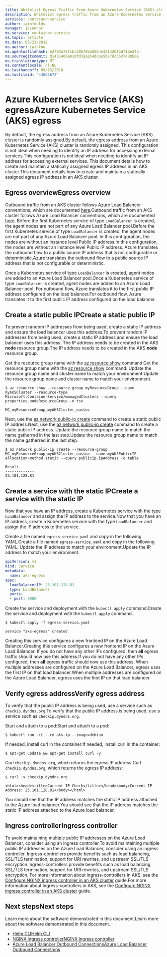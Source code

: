 ```yaml
---
title: Whitelist Egress Traffic from Azure Kubernetes Service (AKS) cluster
description: Whitelist egress traffic from an Azure Kubernetes Service (AKS) cluster
services: container-service
author: iainfoulds
manager: jeconnoc
ms.service: container-service
ms.topic: article
ms.date: 05/23/2018
ms.author: iainfou
ms.openlocfilehash: e2793a72fcbc20b79bdd564e331426fedf1ae34b
ms.sourcegitcommit: d1451406a010fd3aa854dc8e5b77dc5537d8050e
ms.translationtype: MT
ms.contentlocale: nl-NL
ms.lasthandoff: 09/13/2018
ms.locfileid: "44865672"
---
```

# <a name="azure-kubernetes-service-aks-egress"></a><span data-ttu-id="5db55-103">Azure Kubernetes Service (AKS) egress</span><span class="sxs-lookup"><span data-stu-id="5db55-103">Azure Kubernetes Service (AKS) egress</span></span>

<span data-ttu-id="5db55-104">By default, the egress address from an Azure Kubernetes Service (AKS) cluster is randomly assigned.</span><span class="sxs-lookup"><span data-stu-id="5db55-104">By default, the egress address from an Azure Kubernetes Service (AKS) cluster is randomly assigned.</span></span> <span data-ttu-id="5db55-105">This configuration is not ideal when needing to identify an IP address for accessing external services.</span><span class="sxs-lookup"><span data-stu-id="5db55-105">This configuration is not ideal when needing to identify an IP address for accessing external services.</span></span> <span data-ttu-id="5db55-106">This document details how to create and maintain a statically assigned egress IP address in an AKS cluster.</span><span class="sxs-lookup"><span data-stu-id="5db55-106">This document details how to create and maintain a statically assigned egress IP address in an AKS cluster.</span></span>

## <a name="egress-overview"></a><span data-ttu-id="5db55-107">Egress overview</span><span class="sxs-lookup"><span data-stu-id="5db55-107">Egress overview</span></span>

<span data-ttu-id="5db55-108">Outbound traffic from an AKS cluster follows Azure Load Balancer conventions, which are documented [here][outbound-connections].</span><span class="sxs-lookup"><span data-stu-id="5db55-108">Outbound traffic from an AKS cluster follows Azure Load Balancer conventions, which are documented [here][outbound-connections].</span></span> <span data-ttu-id="5db55-109">Before the first Kubernetes service of type `LoadBalancer` is created, the agent nodes are not part of any Azure Load Balancer pool.</span><span class="sxs-lookup"><span data-stu-id="5db55-109">Before the first Kubernetes service of type `LoadBalancer` is created, the agent nodes are not part of any Azure Load Balancer pool.</span></span> <span data-ttu-id="5db55-110">In this configuration, the nodes are without an instance level Public IP address.</span><span class="sxs-lookup"><span data-stu-id="5db55-110">In this configuration, the nodes are without an instance level Public IP address.</span></span> <span data-ttu-id="5db55-111">Azure translates the outbound flow to a public source IP address that is not configurable or deterministic.</span><span class="sxs-lookup"><span data-stu-id="5db55-111">Azure translates the outbound flow to a public source IP address that is not configurable or deterministic.</span></span>

<span data-ttu-id="5db55-112">Once a Kubernetes service of type `LoadBalancer` is created, agent nodes are added to an Azure Load Balancer pool.</span><span class="sxs-lookup"><span data-stu-id="5db55-112">Once a Kubernetes service of type `LoadBalancer` is created, agent nodes are added to an Azure Load Balancer pool.</span></span> <span data-ttu-id="5db55-113">For outbound flow, Azure translates it to the first public IP address configured on the load balancer.</span><span class="sxs-lookup"><span data-stu-id="5db55-113">For outbound flow, Azure translates it to the first public IP address configured on the load balancer.</span></span>

## <a name="create-a-static-public-ip"></a><span data-ttu-id="5db55-114">Create a static public IP</span><span class="sxs-lookup"><span data-stu-id="5db55-114">Create a static public IP</span></span>

<span data-ttu-id="5db55-115">To prevent random IP addresses from being used, create a static IP address and ensure the load balancer uses this address.</span><span class="sxs-lookup"><span data-stu-id="5db55-115">To prevent random IP addresses from being used, create a static IP address and ensure the load balancer uses this address.</span></span> <span data-ttu-id="5db55-116">The IP address needs to be created in the AKS **node** resource group.</span><span class="sxs-lookup"><span data-stu-id="5db55-116">The IP address needs to be created in the AKS **node** resource group.</span></span>

<span data-ttu-id="5db55-117">Get the resource group name with the [az resource show][az-resource-show] command.</span><span class="sxs-lookup"><span data-stu-id="5db55-117">Get the resource group name with the [az resource show][az-resource-show] command.</span></span> <span data-ttu-id="5db55-118">Update the resource group name and cluster name to match your environment.</span><span class="sxs-lookup"><span data-stu-id="5db55-118">Update the resource group name and cluster name to match your environment.</span></span>

```
$ az resource show --resource-group myResourceGroup --name myAKSCluster --resource-type Microsoft.ContainerService/managedClusters --query properties.nodeResourceGroup -o tsv

MC_myResourceGroup_myAKSCluster_eastus
```

<span data-ttu-id="5db55-119">Next, use the [az network public-ip create][public-ip-create] command to create a static public IP address.</span><span class="sxs-lookup"><span data-stu-id="5db55-119">Next, use the [az network public-ip create][public-ip-create] command to create a static public IP address.</span></span> <span data-ttu-id="5db55-120">Update the resource group name to match the name gatherred in the last step.</span><span class="sxs-lookup"><span data-stu-id="5db55-120">Update the resource group name to match the name gatherred in the last step.</span></span>

```console
$ az network public-ip create --resource-group MC_myResourceGroup_myAKSCluster_eastus --name myAKSPublicIP --allocation-method static --query publicIp.ipAddress -o table

Result
-------------
23.101.128.81
```

## <a name="create-a-service-with-the-static-ip"></a><span data-ttu-id="5db55-121">Create a service with the static IP</span><span class="sxs-lookup"><span data-stu-id="5db55-121">Create a service with the static IP</span></span>

<span data-ttu-id="5db55-122">Now that you have an IP address, create a Kubernetes service with the type `LoadBalancer` and assign the IP address to the service.</span><span class="sxs-lookup"><span data-stu-id="5db55-122">Now that you have an IP address, create a Kubernetes service with the type `LoadBalancer` and assign the IP address to the service.</span></span>

<span data-ttu-id="5db55-123">Create a file named `egress-service.yaml` and copy in the following YAML.</span><span class="sxs-lookup"><span data-stu-id="5db55-123">Create a file named `egress-service.yaml` and copy in the following YAML.</span></span> <span data-ttu-id="5db55-124">Update the IP address to match your environment.</span><span class="sxs-lookup"><span data-stu-id="5db55-124">Update the IP address to match your environment.</span></span>

```yaml
apiVersion: v1
kind: Service
metadata:
  name: aks-egress
spec:
  loadBalancerIP: 23.101.128.81
  type: LoadBalancer
  ports:
  - port: 8080
```

<span data-ttu-id="5db55-125">Create the service and deployment with the `kubectl apply` command.</span><span class="sxs-lookup"><span data-stu-id="5db55-125">Create the service and deployment with the `kubectl apply` command.</span></span>

```console
$ kubectl apply -f egress-service.yaml

service "aks-egress" created
```

<span data-ttu-id="5db55-126">Creating this service configures a new frontend IP on the Azure Load Balancer.</span><span class="sxs-lookup"><span data-stu-id="5db55-126">Creating this service configures a new frontend IP on the Azure Load Balancer.</span></span> <span data-ttu-id="5db55-127">If you do not have any other IPs configured, then **all** egress traffic should now use this address.</span><span class="sxs-lookup"><span data-stu-id="5db55-127">If you do not have any other IPs configured, then **all** egress traffic should now use this address.</span></span> <span data-ttu-id="5db55-128">When multiple addresses are configured on the Azure Load Balancer, egress uses the first IP on that load balancer.</span><span class="sxs-lookup"><span data-stu-id="5db55-128">When multiple addresses are configured on the Azure Load Balancer, egress uses the first IP on that load balancer.</span></span>

## <a name="verify-egress-address"></a><span data-ttu-id="5db55-129">Verify egress address</span><span class="sxs-lookup"><span data-stu-id="5db55-129">Verify egress address</span></span>

<span data-ttu-id="5db55-130">To verify that the public IP address is being used, use a service such as `checkip.dyndns.org`.</span><span class="sxs-lookup"><span data-stu-id="5db55-130">To verify that the public IP address is being used, use a service such as `checkip.dyndns.org`.</span></span>

<span data-ttu-id="5db55-131">Start and attach to a pod:</span><span class="sxs-lookup"><span data-stu-id="5db55-131">Start and attach to a pod:</span></span>

```console
$ kubectl run -it --rm aks-ip --image=debian
```

<span data-ttu-id="5db55-132">If needed, install curl in the container:</span><span class="sxs-lookup"><span data-stu-id="5db55-132">If needed, install curl in the container:</span></span>

```console
$ apt-get update && apt-get install curl -y
```

<span data-ttu-id="5db55-133">Curl `checkip.dyndns.org`, which returns the egress IP address:</span><span class="sxs-lookup"><span data-stu-id="5db55-133">Curl `checkip.dyndns.org`, which returns the egress IP address:</span></span>

```console
$ curl -s checkip.dyndns.org

<html><head><title>Current IP Check</title></head><body>Current IP Address: 23.101.128.81</body></html>
```

<span data-ttu-id="5db55-134">You should see that the IP address matches the static IP address attached to the Azure load balancer.</span><span class="sxs-lookup"><span data-stu-id="5db55-134">You should see that the IP address matches the static IP address attached to the Azure load balancer.</span></span>

## <a name="ingress-controller"></a><span data-ttu-id="5db55-135">Ingress controller</span><span class="sxs-lookup"><span data-stu-id="5db55-135">Ingress controller</span></span>

<span data-ttu-id="5db55-136">To avoid maintaining multiple public IP addresses on the Azure Load Balancer, consider using an ingress controller.</span><span class="sxs-lookup"><span data-stu-id="5db55-136">To avoid maintaining multiple public IP addresses on the Azure Load Balancer, consider using an ingress controller.</span></span> <span data-ttu-id="5db55-137">Ingress-controllers provide benefits such as load balancing, SSL/TLS termination, support for URI rewrites, and upstream SSL/TLS encryption.</span><span class="sxs-lookup"><span data-stu-id="5db55-137">Ingress-controllers provide benefits such as load balancing, SSL/TLS termination, support for URI rewrites, and upstream SSL/TLS encryption.</span></span> <span data-ttu-id="5db55-138">For more information about ingress-controllers in AKS, see the [Configure NGINX ingress controller in an AKS cluster][ingress-aks-cluster] guide.</span><span class="sxs-lookup"><span data-stu-id="5db55-138">For more information about ingress-controllers in AKS, see the [Configure NGINX ingress controller in an AKS cluster][ingress-aks-cluster] guide.</span></span>

## <a name="next-steps"></a><span data-ttu-id="5db55-139">Next steps</span><span class="sxs-lookup"><span data-stu-id="5db55-139">Next steps</span></span>

<span data-ttu-id="5db55-140">Learn more about the software demonstrated in this document.</span><span class="sxs-lookup"><span data-stu-id="5db55-140">Learn more about the software demonstrated in this document.</span></span>

- <span data-ttu-id="5db55-141">[Helm CLI][helm-cli-install]</span><span class="sxs-lookup"><span data-stu-id="5db55-141">[Helm CLI][helm-cli-install]</span></span>
- <span data-ttu-id="5db55-142">[NGINX ingress controller][nginx-ingress]</span><span class="sxs-lookup"><span data-stu-id="5db55-142">[NGINX ingress controller][nginx-ingress]</span></span>
- <span data-ttu-id="5db55-143">[Azure Load Balancer Outbound Connections][outbound-connections]</span><span class="sxs-lookup"><span data-stu-id="5db55-143">[Azure Load Balancer Outbound Connections][outbound-connections]</span></span>

<!-- LINKS - internal -->
[az-resource-show]: /cli/azure/resource#az-resource-show
[azure-cli-install]: /cli/azure/install-azure-cli
[azure-cloud-shell]: ../cloud-shell/overview.md
[aks-faq-resource-group]: faq.md#why-are-two-resource-groups-created-with-aks
[create-aks-cluster]: ./kubernetes-walkthrough.md
[helm-cli-install]: ./kubernetes-helm.md#install-helm-cli
[ingress-aks-cluster]: ./ingress-basic.md
[outbound-connections]: ../load-balancer/load-balancer-outbound-connections.md#scenarios
[public-ip-create]: /cli/azure/network/public-ip#az-network-public-ip-create

<!-- LINKS - external -->
[nginx-ingress]: https://github.com/kubernetes/ingress-nginx

